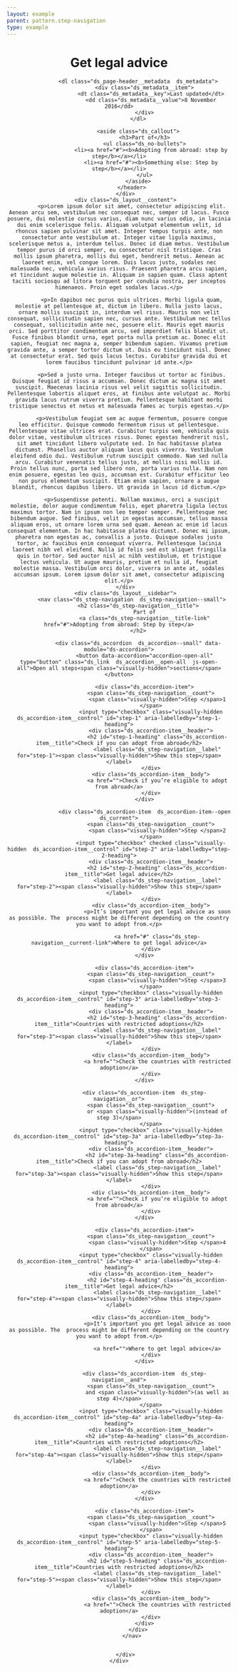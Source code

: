 ```yaml
---
layout: example
parent: pattern.step-navigation
type: example
---
```

<style>
.ds_step-navigation .ds_accordion.js-initialised .ds_accordion-item__body {
    padding-right: 16px;
}
</style>
<div class="ds_wrapper">
    <div class="ds_layout  ds_layout--article">
        <div class="ds_layout__header">
            <header class="ds_page-header">
                <h1 class="ds_page-header__title">Get legal advice</h1>

                <dl class="ds_page-header__metadata  ds_metadata">
                    <div class="ds_metadata__item">
                        <dt class="ds_metadata__key">Last updated</dt>
                        <dd class="ds_metadata__value">8 November 2016</dd>
                    </div>
                </dl>

                <aside class="ds_callout">
                    <h3>Part of</h3>
                    <ul class="ds_no-bullets">
                        <li><a href="#"><b>Adopting from abroad: step by step</b></a></li>
                        <li><a href="#"><b>Something else: Step by step</b></a></li>
                    </ul>
                </aside>
            </header>
        </div>
        <div class="ds_layout__content">
            <p>Lorem ipsum dolor sit amet, consectetur adipiscing elit. Aenean arcu sem, vestibulum nec consequat nec, semper id lacus. Fusce posuere, dui molestie cursus varius, diam nunc varius odio, in lacinia dui enim scelerisque felis. Aliquam volutpat elementum velit, id rhoncus sapien pulvinar sit amet. Integer tempus turpis ante, non consectetur ante vestibulum at. Integer vitae ligula maximus, scelerisque metus a, interdum tellus. Donec id diam metus. Vestibulum tempor purus id orci semper, eu consectetur nisl tristique. Cras mollis ipsum pharetra, mollis dui eget, hendrerit metus. Aenean ac laoreet enim, vel congue lorem. Duis lacus justo, sodales nec malesuada nec, vehicula varius risus. Praesent pharetra arcu sapien, et tincidunt augue molestie in. Aliquam in sapien quam. Class aptent taciti sociosqu ad litora torquent per conubia nostra, per inceptos himenaeos. Proin eget sodales lacus.</p>

            <p>In dapibus nec purus quis ultrices. Morbi ligula quam, molestie at pellentesque at, dictum in libero. Nulla justo lacus, ornare mollis suscipit in, interdum vel risus. Mauris non velit consequat, sollicitudin sapien nec, cursus ante. Vestibulum nec tellus consequat, sollicitudin ante nec, posuere elit. Mauris eget mauris orci. Sed porttitor condimentum arcu, sed imperdiet felis blandit ut. Fusce finibus blandit urna, eget porta nulla pretium ac. Donec elit sapien, feugiat nec magna a, semper bibendum sapien. Vivamus pretium gravida ante, a semper tortor dictum ut. Duis eu tincidunt nisl. Donec at consectetur erat. Sed quis lacus lectus. Curabitur gravida dui et lorem faucibus tincidunt pulvinar id ante.</p>

            <p>Sed a justo urna. Integer faucibus ut tortor ac finibus. Quisque feugiat id risus a accumsan. Donec dictum ac magna sit amet suscipit. Maecenas lacinia risus vel velit sagittis sollicitudin. Pellentesque lobortis aliquet eros, at finibus ante volutpat ac. Morbi gravida lacus rutrum viverra pretium. Pellentesque habitant morbi tristique senectus et netus et malesuada fames ac turpis egestas.</p>

            <p>Vestibulum feugiat sem ac augue fermentum, posuere congue leo efficitur. Quisque commodo fermentum risus ut pellentesque. Pellentesque vitae ultrices erat. Curabitur turpis sem, vehicula quis dolor vitae, vestibulum ultrices risus. Donec egestas hendrerit nisl, sit amet tincidunt libero vulputate sed. In hac habitasse platea dictumst. Phasellus auctor aliquam lacus quis viverra. Vestibulum eleifend odio dui. Vestibulum rutrum suscipit commodo. Nam sed nulla arcu. Curabitur venenatis tellus justo, at mollis nisi mollis id. Proin tellus nunc, porta sed libero non, porta varius nulla. Nam non enim posuere, egestas leo quis, accumsan est. Curabitur efficitur leo non purus elementum suscipit. Etiam enim sapien, ornare a augue blandit, rhoncus dapibus libero. Ut gravida in lacus id dictum.</p>

            <p>Suspendisse potenti. Nullam maximus, orci a suscipit molestie, dolor augue condimentum felis, eget pharetra ligula lectus maximus tortor. Nam in ipsum non leo tempor semper. Pellentesque nec bibendum augue. Sed finibus, velit in egestas accumsan, tellus massa aliquam eros, ut ornare lorem urna sed quam. Aenean ac enim id lacus consequat elementum. In hac habitasse platea dictumst. Donec mi ipsum, pharetra non egestas ac, convallis a justo. Quisque sodales justo tortor, ac faucibus enim consequat viverra. Pellentesque lacinia laoreet nibh vel eleifend. Nulla id felis sed est aliquet fringilla quis in tortor. Sed auctor nisl ac nibh vestibulum, et tristique lectus vehicula. Ut augue mauris, pretium et nulla id, feugiat molestie massa. Vestibulum orci dolor, viverra in ante at, sodales accumsan ipsum. Lorem ipsum dolor sit amet, consectetur adipiscing elit.</p>
        </div>
        <div class="ds_layout__sidebar">
            <nav class="ds_step-navigation  ds_step-navigation--small">
                <h2 class="ds_step-navigation__title">
                    Part of
                    <a class="ds_step-navigation__title-link" href="#">Adopting from abroad: Step by step</a>
                </h2>
                
                <div class="ds_accordion  ds_accordion--small" data-module="ds-accordion">
                    <button data-accordion="accordion-open-all" type="button" class="ds_link  ds_accordion__open-all  js-open-all">Open all steps<span class="visually-hidden">sections</span></button>

                    <div class="ds_accordion-item">
                        <span class="ds_step-navigation__count">
                            <span class="visually-hidden">Step </span>1
                        </span>
                        <input type="checkbox" class="visually-hidden  ds_accordion-item__control" id="step-1" aria-labelledby="step-1-heading">
                        <div class="ds_accordion-item__header">
                            <h2 id="step-1-heading" class="ds_accordion-item__title">Check if you can adopt from abroad</h2>
                            <label class="ds_step-navigation__label" for="step-1"><span class="visually-hidden">Show this step</span></label>
                        </div>
                        <div class="ds_accordion-item__body">
                            <a href="">Check if you’re eligible to adopt from abroad</a>
                        </div>
                    </div>

                    <div class="ds_accordion-item  ds_accordion-item--open  ds_current">
                        <span class="ds_step-navigation__count">
                            <span class="visually-hidden">Step </span>2
                        </span>
                        <input type="checkbox" checked class="visually-hidden  ds_accordion-item__control" id="step-2" aria-labelledby="step-2-heading">
                        <div class="ds_accordion-item__header">
                            <h2 id="step-2-heading" class="ds_accordion-item__title">Get legal advice</h2>
                            <label class="ds_step-navigation__label" for="step-2"><span class="visually-hidden">Show this step</span></label>
                        </div>
                        <div class="ds_accordion-item__body">
                            <p>It’s important you get legal advice as soon as possible. The  process might be different depending on the country you want to adopt from.</p>

                            <a href="#" class="ds_step-navigation__current-link">Where to get legal advice</a>
                        </div>
                    </div>

                    <div class="ds_accordion-item">
                        <span class="ds_step-navigation__count">
                            <span class="visually-hidden">Step </span>3
                        </span>
                        <input type="checkbox" class="visually-hidden  ds_accordion-item__control" id="step-3" aria-labelledby="step-3-heading">
                        <div class="ds_accordion-item__header">
                            <h2 id="step-3-heading" class="ds_accordion-item__title">Countries with restricted adoptions</h2>
                            <label class="ds_step-navigation__label" for="step-3"><span class="visually-hidden">Show this step</span></label>
                        </div>
                        <div class="ds_accordion-item__body">
                            <a href="">Check the countries with restricted adoption</a>
                        </div>
                    </div>

                    <div class="ds_accordion-item  ds_step-navigation__or">
                        <span class="ds_step-navigation__count">
                            or <span class="visually-hidden">(instead of step 3)</span>
                        </span>
                        <input type="checkbox" class="visually-hidden  ds_accordion-item__control" id="step-3a" aria-labelledby="step-3a-heading">
                        <div class="ds_accordion-item__header">
                            <h2 id="step-3a-heading" class="ds_accordion-item__title">Check if you can adopt from abroad</h2>
                            <label class="ds_step-navigation__label" for="step-3a"><span class="visually-hidden">Show this step</span></label>
                        </div>
                        <div class="ds_accordion-item__body">
                            <a href="">Check if you’re eligible to adopt from abroad</a>
                        </div>
                    </div>

                    <div class="ds_accordion-item">
                        <span class="ds_step-navigation__count">
                            <span class="visually-hidden">Step </span>4
                        </span>
                        <input type="checkbox" class="visually-hidden  ds_accordion-item__control" id="step-4" aria-labelledby="step-4-heading">
                        <div class="ds_accordion-item__header">
                            <h2 id="step-4-heading" class="ds_accordion-item__title">Get legal advice</h2>
                            <label class="ds_step-navigation__label" for="step-4"><span class="visually-hidden">Show this step</span></label>
                        </div>
                        <div class="ds_accordion-item__body">
                            <p>It’s important you get legal advice as soon as possible. The  process might be different depending on the country you want to adopt from.</p>

                            <a href="">Where to get legal advice</a>
                        </div>
                    </div>

                    <div class="ds_accordion-item  ds_step-navigation__and">
                        <span class="ds_step-navigation__count">
                            and <span class="visually-hidden">(as well as step 4)</span>
                        </span>
                        <input type="checkbox" class="visually-hidden  ds_accordion-item__control" id="step-4a" aria-labelledby="step-4a-heading">
                        <div class="ds_accordion-item__header">
                            <h2 id="step-4a-heading" class="ds_accordion-item__title">Countries with restricted adoptions</h2>
                            <label class="ds_step-navigation__label" for="step-4a"><span class="visually-hidden">Show this step</span></label>
                        </div>
                        <div class="ds_accordion-item__body">
                            <a href="">Check the countries with restricted adoption</a>
                        </div>
                    </div>

                    <div class="ds_accordion-item">
                        <span class="ds_step-navigation__count">
                            <span class="visually-hidden">Step </span>5
                        </span>
                        <input type="checkbox" class="visually-hidden  ds_accordion-item__control" id="step-5" aria-labelledby="step-5-heading">
                        <div class="ds_accordion-item__header">
                            <h2 id="step-5-heading" class="ds_accordion-item__title">Countries with restricted adoptions</h2>
                            <label class="ds_step-navigation__label" for="step-5"><span class="visually-hidden">Show this step</span></label>
                        </div>
                        <div class="ds_accordion-item__body">
                            <a href="">Check the countries with restricted adoption</a>
                        </div>
                    </div>
                </div>
            </nav>

        
        </div>
    </div>
</div>
